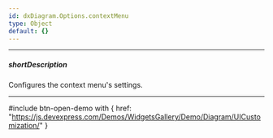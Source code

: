 ```yaml
---
id: dxDiagram.Options.contextMenu
type: Object
default: {}
---
```

---
##### shortDescription
Configures the context menu's settings.

---

#include btn-open-demo with {
    href: "https://js.devexpress.com/Demos/WidgetsGallery/Demo/Diagram/UICustomization/"
}
